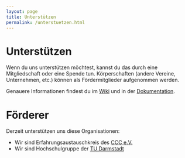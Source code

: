 ```yaml
---
layout: page
title: Unterstützen
permalink: /unterstuetzen.html
---
```


Unterstützen
============

Wenn du uns unterstützen möchtest, kannst du das durch eine Mitgliedschaft oder eine Spende tun.
Körperschaften (andere Vereine, Unternehmen, etc.) können als Fördermitglieder aufgenommen werden.

Genauere Informationen findest du im [Wiki](https://wiki.chaos-darmstadt.de/)
und in der [Dokumentation](https://git.darmstadt.ccc.de/vorstand/doku/blob/master/README.md).


Förderer
========

Derzeit unterstützen uns diese Organisationen:

* Wir sind Erfahrungsaustauschkreis des [CCC e.V.](https://ccc.de/de/regional)
* Wir sind Hochschulgruppe der [TU Darmstadt](https://www.tu-darmstadt.de/studieren/campusleben/engagement_student/hochschulgruppen.en.jsp)
